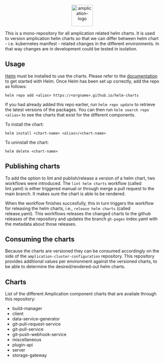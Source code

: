 <p align="center">
  <a href="https://amplication.com" target="_blank">
    <img alt="amplication-logo" height="70" alt="Amplication Logo" src="https://amplication.com/images/amplication-logo-purple.svg"/>
  </a>
</p>

This is a mono-repository for all amplication related helm charts. It is used to version amplication helm charts so that we can differ between helm chart - i.e. kubernetes manifest - related changes in the different environments. In that way changes are in development could be tested in isolation.

## Usage

[Helm](https://helm.sh) must be installed to use the charts. Please refer to the [documentation](https://helm.sh/docs) to get started with Helm. Once Helm has been set up correctly, add the repo as follows:

```shell
helm repo add <alias> https://<orgname>.github.io/helm-charts
```

If you had already added this repo earlier, run `helm repo update` to retrieve the latest versions of the packages. You can then run `helm search repo <alias>` to see the charts that exist for the different components.

To install the <chart-name> chart:

```shell
helm install <chart-name> <alias>/<chart-name>
```

To uninstall the <chart-name> chart:

```shell
helm delete <chart-name>
```

## Publishing charts
To add the option to lint and publish/release a version of a helm chart, two workflows were introduced. The `lint helm charts` workflow (called lint.yaml) is either triggered manual or through merge a pull request to the main branch. It makes sure the chart is able to be rendered.

When the workflow finishes succesfully, this in turn triggers the workflow for releasing the helm charts, i.e., `release helm charts` (called release.yaml). This workflows releases the changed charts to the github releases of the repository and updates the branch `gh-pages` index.yaml with the metadata about those releases.

## Consuming the charts
Because the charts are versioned they can be consumed accordingly on the side of the `amplication-cluster-configuration` repository. This repository provides additional values per environment against the versioned charts, to be able to determine the desired/rendered-out helm charts.

## Charts

List of the different Amplication component charts that are availale through this repository:

- build-manager
- client
- data-service-generator
- git-pull-request-service
- git-pull-service
- git-push-webhook-service
- miscellaneous
- plugin-api
- server
- storage-gateway
